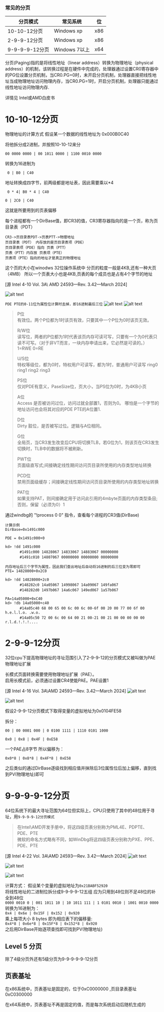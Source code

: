 ### 常见的分页
|分页模式|常见系统|位|
|---|---|---|
|10-10-12分页|Windows xp|x86|
|2-9-9-12分页|Windows xp|x86|
|9-9-9-9-12分页|Windows 7以上|x64|

分页(Paging)指的是将线性地址（linear address）转换为物理地址（physical address）的机制，该转换过程是在硬件中完成的，处理器通过设置CR0寄存器中的PG位设置分页机制，当CR0.PG=0时，未开启分页机制，处理器直接把线性地址当成物理地址访问物理内存，当CR0.PG=1时，开启分页机制，处理器只能通过线性地址访问物理内存.

详情见 Intel或AMD白皮书

# 10-10-12分页

物理地址的计算方式
假设某一个数据的线性地址为 0x000B0C40

将他拆分成2进制，并按照10-10-12来分

`00 0000 0000 | 00 1011 0000 | 1100 0010 0000`

转换为16进制为

` 0 | B0 | C40`

地址转换成四字节，前两级都是地址表，因此需要乘以*4

` 0 * 4| B0 * 4 | C40`

`0 | 2C0 | C40`

这就是所要用到的页表偏移

每个进程都有一个DirBase值，即CR3的值，CR3寄存器指向的是一个页，称为页目录表（PDT）

```
CR3->页目录表PDT->页表PTT->物理地址
页目录表（PDT） 内存放的是页目录表项（PDE）
页目录表项（PDE）指向 页表（PTT）
页表（PTT）内存放 页表项（PTE）
页表项（PTE）指向的地址才是真正的物理地址
```
这个页的大小在winodws 32位操作系统中
分页的粒度一般是4KB,还有一种大页（4MB）
所以一个页表大小也是4KB,页表的每个成员也是占有4个字节的地址

[源  Intel 4-10 Vol. 3A\ AMD 24593—Rev. 3.42—March 2024]

![alt text](ImageFile\1010124KByte.png)

`PDE PTE的0-11位为属性位计算时去掉，即16进制最后三位`
![alt text](ImageFile\PDE4Kbyte.png)
![alt text](ImageFile\4-KbytePTE.png)
 

>P位</br>
有效位。两个P位都为1时该页有效，只要其中一个P位为0时该页无效。</br>
>
>R/W位</br>
读写位，两者的P位都为1时代表该页内存可读可写，只要有一个为0代表只读不可写。（对于非VT而言，一块内存申请出来，它必然是可读的。）1=RWE   0=RE</br>
>
>U/S位</br>
特权等级位，都为0时，特权用户可读写，都为1时，普通用户可读写 ring0  ring1 ring2 ring3</br>
>
>PS位</br>
仅对PDE有意义，PaseSize位，页大小，当PS位为0时，为4KB小页</br>
>
>A位</br>
Access 是否被访问过位，访问过就全部置1，否则为0。 哪怕是一个字节的地址访问也会将其对应的PDE PTE的A位置1.</br>
>
>D位</br>
Dirty 脏位，是否被写过位。逻辑与A位相同。</br>
>
>G位</br>
>全局页，当CR3发生改变后CPU将切换TLB，若G位为1，则该页在CR3发生切换时，TLB中的数据将不被刷新。</br>
>
>PWT位</br>
>页面级直写式;间接确定线性期间访问页目录所使用的内存类型地址转换</br>
>
>PCD位</br>
>禁用页面级缓存；间接确定线性期间访问页目录所使用的内存类型地址转换</br>
>
>PAT位</br>
>如果支持PAT，则间接确定用于访问此引用的4mbyte页面的内存类型条目;否则，保留（必须为0）1</br>



通过windbg的 "!process 0 0" 指令，查看每个进程的CR3值(DirBase)
```
计算示例
DirBase=0x1491c000

PDE = 0x1491c000+0

kd> !dd 1491c000
　　　　#1491c000 14828067 14833067 14883067 00000000
　　　　#1491c010 14807067 00000000 00000000 00000000

内存地址后三个字节为属性，因此我们查出地址后自动将16进制的后三位变为零即可
PTE= 14828000+0x2C0

kd> !dd 14828000+2c0
　　　　#148282c0 14a05067 14998067 14a09067 149fa067
　　　　#148282d0 1497b067 14a6c067 149ed067 1a57b067

PA=14a05000+0xC40
kd> !db 14a05000+c40
　　　　#14a05c40 68 00 65 00 6c 00 6c 00-6f 00 20 00 77 00 6f 00 h.e.l.l.o. .w.o.
　　　　#14a05c50 72 00 6c 00 64 00 21 00-21 00 21 00 00 00 00 00 r.l.d.!.!.!....
```

# 2-9-9-12分页
32位cpu下提高物理地址的寻址范围引入了2-9-9-12的分页模式又被叫做为PAE物理地址扩展

长模式页面转换需要使用物理地址扩展（PAE）。</br>
启用长模式前，必须通过设置CR4使能PAE。PAE设置1</br>


[源 Intel 4-16 Vol. 3A\AMD 24593—Rev. 3.42—March 2024]
![alt text](ImageFile\299124Kbyte.png)

![alt text](ImageFile\PAEPagingLegacy-Mode.png)

假设2-9-9-12分页模式下取得变量的虚拟地址为0x0104FE58

拆分：

`00 | 00 0001 000 | 0 0100 1111 | 1110 0101 1000`

`0x0 | 0x8 | 0x4F | 0xE58`

一个PAE占8字节 所以偏移为：

`0x0*8 | 0x8*8 | 0x4F*8 | 0xE58`

之后类似的通过DirBase逐级找到相应值并抹除后3位属性位后加上偏移，直到找到PV(物理地址)即可

# 9-9-9-9-12分页
64位系统下的最大寻址范围为64位但实际上，CPU只使用了其中的48位用于寻址，用`9-9-9-9-12分页模式`

>在Intel\AMD开发手册中，将这四级页表分别称为PML4E、PDPTE、PDE、PTE<br>
微软的命名方式略有不同，如WinDbg将这四级页表分别称为PXE、PPE、PDE、PTE

[源 Intel 4-22 Vol. 3A\AMD 24593—Rev. 3.42—March 2024]
![alt text](ImageFile\9999124KByte.png)

![alt text](ImageFile\4LevelPaging.png)

![alt text](ImageFile\4KbytePTELongMode.png)

计算方式：
假设某个变量的虚拟地址为`0x21BABF52920`<br>
将线性地址的二进制位拆分成9-9-9-9-12五组 应为只用到48位则不足48位的补全到48位<br>
`0000 0010 0 | 001 1011 10 | 10 1011 111 | 1 0101 0010 | 1001 0010 0000`<br>
转换为16进制为：<br>
`0x4 | 0x6e | 0x15F | 0x152 | 0x920`<br>
乘上每项大小 8 bytes 即为相应表下的偏移量:<br>
`0x4*8 | 0x6e*8 | 0x15F*8 | 0x152*8 | 0x920`<br>
之后用DirBase开始逐项查找即可找到PV(物理地址)

## Level 5 分页
除了4级分页外还有5级分页为9-9-9-9-9-12分页


## 页表基址
在x86系统中，页表基址是固定的，位于0xC0000000 ,页目录表基址 0xC0300000<br>

在x64系统中，页表基址不再是固定的值，而是每次系统启动后随机生成的